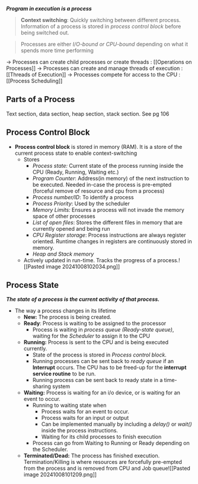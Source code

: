 ***Program in execution is a process***

>**Context switching**: Quickly switching between different process. Information of a process is stored in *process control block* before being switched out.

> Processes are either *I/O-bound or CPU-bound* depending on what it spends more time performing


-> Processes can create child processes or create threads : [[Operations on Processes]]
-> Processes can create and manage threads of execution : [[Threads of Execution]]
-> Processes compete for access to the CPU : [[Process Scheduling]]

## Parts of a Process
Text section, data section, heap section, stack section. See pg 106
## Process Control Block
- **Process control block** is stored in memory (RAM). It is a store of the current process state to enable context-switching
	- Stores 
		- *Process state:* Current state of the process running inside the CPU (Ready, Running, Waiting etc.)
		- *Program Counter*: Address(in memory) of the next instruction to be executed. Needed in-case the process is pre-empted (forceful remove of resource and cpu from a process)
		- *Process number/ID*: To identify a process
		- *Process Priority*: Used by the scheduler
		- *Memory Limits:* Ensures a process will not invade the memory space of other processes
		- *List of open files*: Stores the different files in memory that are currently opened and being run
		- *CPU Register storage*: Process instructions are always register oriented. Runtime changes in registers are continuously stored in memory.
		- *Heap and Stack memory*
	- Actively updated in run-time. Tracks the progress of a process.![[Pasted image 20241008102034.png]]

## Process State
***The state of a process is the current activity of that process.***
- The way a process changes in its lifetime
	 - **New:** The process is being created.
	- **Ready**: Process is waiting to be assigned to the processor
		- Process is waiting in *process queue (Ready-state queue)*, waiting for the *Scheduler* to assign it to the CPU
	- **Running:** Process is sent to the CPU and is being executed currently.
		- State of the process is stored in *Process control block*.
		- Running processes can be sent back to *ready queue* if an **Interrupt** occurs. The CPU has to be freed-up for the **interrupt service routine** to be run.
		- Running process can be sent back to ready state in a time-sharing system
	- **Waiting:** Process is waiting for an i/o device, or is waiting for an event to occur.
		- Running to waiting state when 
			- Process waits for an event to occur.
			- Process waits for an input or output
			- Can be implemented manually by including a *delay()* or *wait()* inside the process instructions.
			- Waiting for its child processes to finish execution
		- Process can go from Waiting to Running or Ready depending on the Scheduler.
	- **Terminated/Dead:** The process has finished execution. Termination/Killing is where resources are forcefully pre-empted from the process and is removed from CPU and Job queue![[Pasted image 20241008101209.png]]


